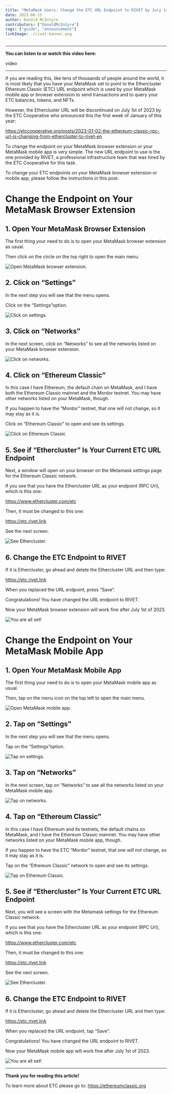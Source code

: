 ```yaml
---
title: "MetaMask Users: Change the ETC URL Endpoint to RIVET by July 1st 2023"
date: 2023-06-15
author: Donald McIntyre
contributors: ["DonaldMcIntyre"]
tags: ["guide", "announcement"]
linkImage: ./rivet-banner.png
---
```


---
**You can listen to or watch this video here:**

video

---

If you are reading this, like tens of thousands of people around the world, it is most likely that you have your MetaMask set to point to the Ethercluster Ethereum Classic (ETC) URL endpoint which is used by your MetaMask mobile app or browser extension to send transactions and to query your ETC balances, tokens, and NFTs.

However, the Ethercluster URL will be discontinued on July 1st of 2023 by the ETC Cooperative who announced this the first week of January of this year:

https://etccooperative.org/posts/2023-01-02-the-ethereum-classic-rpc-url-is-changing-from-ethercluster-to-rivet-en

To change the endpoint on your MetaMask browser extension or your MetaMask mobile app is very simple. The new URL endpoint to use is the one provided by RIVET, a professional infrastructure team that was hired by the ETC Cooperative for this task.

To change your ETC endpoints on your MetaMask browser extension or mobile app, please follow the instructions in this post.

# Change the Endpoint on Your MetaMask Browser Extension

## 1. Open Your MetaMask Browser Extension

The first thing your need to do is to open your MetaMask browser extension as usual. 

Then click on the circle on the top right to open the main menu.

![Open MetaMask browser extension.](./1.png)

## 2. Click on “Settings”

In the next step you will see that the menu opens.

Click on the “Settings”option.

![Click on settings.](./2.png)

## 3. Click on “Networks”

In the next screen, click on “Networks” to see all the networks listed on your MetaMask browser extension.

![Click on networks.](./3.png)

## 4. Click on “Ethereum Classic”

In this case I have Ethereum, the default chain on MetaMask, and I have both the Ethereum Classic mainnet and the Mordor testnet. You may have other networks listed on your MetaMask, though.

If you happen to have the “Mordor” testnet, that one will not change, so it may stay as it is. 

Click on “Ethereum Classic” to open and see its settings.

![Click on Ethereum Classic](./4.png)

## 5. See if “Ethercluster” Is Your Current ETC URL Endpoint

Next, a window will open on your browser on the Metamask settings page for the Ethereum Classic network.

If you see that you have the Ethercluster URL as your endpoint (RPC Url), which is this one:

https://www.ethercluster.com/etc

Then, it must be changed to this one:

https://etc.rivet.link

See the next screen.

![See Ethercluster.](./5.png)

## 6. Change the ETC Endpoint to RIVET

If it is Ethercluster, go ahead and delete the Ethercluster URL and then type:

https://etc.rivet.link

When you replaced the URL endpoint, press “Save”.

Congratulations! You have changed the URL endpoint to RIVET. 

Now your MetaMask browser extension will work fine after July 1st of 2023.

![You are all set!](./6.png)

# Change the Endpoint on Your MetaMask Mobile App

## 1. Open Your MetaMask Mobile App

The first thing your need to do is to open your MetaMask mobile app as usual. 

Then, tap on the menu icon on the top left to open the main menu.

![Open MetaMask mobile app.](./7.png)

## 2. Tap on “Settings”

In the next step you will see that the menu opens.

Tap on the “Settings”option.

![Tap on settings.](./8.png)

## 3. Tap on “Networks”

In the next screen, tap on “Networks” to see all the networks listed on your MetaMask mobile app.

![Tap on networks.](./9.png)

## 4. Tap on “Ethereum Classic”

In this case I have Ethereum and its testnets, the default chains on MetaMask, and I have the Ethereum Classic mainnet. You may have other networks listed on your MetaMask mobile app, though.

If you happen to have the ETC “Mordor” testnet, that one will not change, so it may stay as it is. 

Tap on the “Ethereum Classic” network to open and see its settings.

![Tap on Ethereum Classic.](./10.png)

## 5. See if “Ethercluster” Is Your Current ETC URL Endpoint

Next, you will see a screen with the Metamask settings for the Ethereum Classic network.

If you see that you have the Ethercluster URL as your endpoint (RPC Url), which is this one:

https://www.ethercluster.com/etc

Then, it must be changed to this one:

https://etc.rivet.link

See the next screen.

![See Ethercluster.](./11.png)

## 6. Change the ETC Endpoint to RIVET

If it is Ethercluster, go ahead and delete the Ethercluster URL and then type:

https://etc.rivet.link

When you replaced the URL endpoint, tap “Save”.

Congratulations! You have changed the URL endpoint to RIVET. 

Now your MetaMask mobile app will work fine after July 1st of 2023.

![You are all set!](./12.png)

---

**Thank you for reading this article!**

To learn more about ETC please go to: https://ethereumclassic.org
